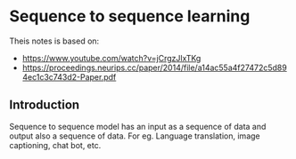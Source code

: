 # Sequence to sequence learning

Theis notes is based on:

- <https://www.youtube.com/watch?v=jCrgzJlxTKg>
- <https://proceedings.neurips.cc/paper/2014/file/a14ac55a4f27472c5d894ec1c3c743d2-Paper.pdf>

## Introduction

Sequence to sequence model has an input as a sequence of data and output also a sequence of data. For eg. Language translation, image captioning, chat bot, etc.
